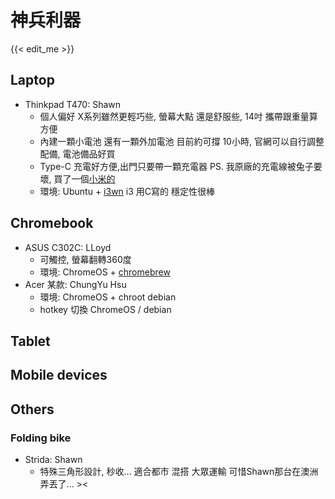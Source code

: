 # 神兵利器
{{< edit_me >}}

## Laptop
 - Thinkpad T470: Shawn
   - 個人偏好 X系列雖然更輕巧些, 螢幕大點 還是舒服些, 14吋 攜帶跟重量算方便
   - 內建一顆小電池 還有一顆外加電池 目前約可撐 10小時, 官網可以自行調整配備, 電池備品好買
   - Type-C 充電好方便,出門只要帶一顆充電器 PS. 我原廠的充電線被兔子要壞, 買了一個[小米的](https://item.mi.com/1170700024.html)
   - 環境: Ubuntu + [i3wn](https://i3wm.org/) i3 用C寫的 穩定性很棒
   
## Chromebook
 - ASUS C302C: LLoyd 
   - 可觸控, 螢幕翻轉360度
   - 環境: ChromeOS + [chromebrew](https://github.com/skycocker/chromebrew)
 - Acer 某款: ChungYu Hsu 
   - 環境: ChromeOS + chroot debian
   - hotkey 切換 ChromeOS / debian
   
## Tablet

## Mobile devices

## Others

### Folding bike
 - Strida: Shawn
   - 特殊三角形設計, 秒收... 適合都市 混搭 大眾運輸 可惜Shawn那台在澳洲弄丟了... ><
